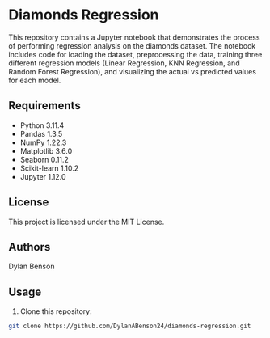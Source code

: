 # Diamonds Regression

This repository contains a Jupyter notebook that demonstrates the process of performing regression analysis on the diamonds dataset. The notebook includes code for loading the dataset, preprocessing the data, training three different regression models (Linear Regression, KNN Regression, and Random Forest Regression), and visualizing the actual vs predicted values for each model.

## Requirements

- Python 3.11.4
- Pandas 1.3.5
- NumPy 1.22.3
- Matplotlib 3.6.0
- Seaborn 0.11.2
- Scikit-learn 1.10.2
- Jupyter 1.12.0

## License
This project is licensed under the MIT License.

## Authors
Dylan Benson

## Usage

1. Clone this repository:

```bash
git clone https://github.com/DylanABenson24/diamonds-regression.git

